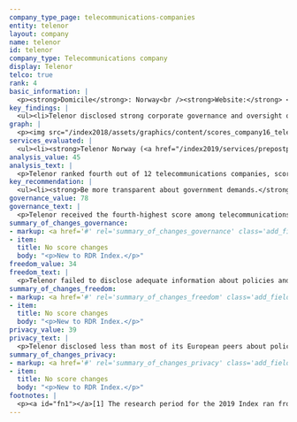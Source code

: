 ```yaml
---
company_type_page: telecommunications-companies
entity: telenor
layout: company
name: telenor
id: telenor
company_type: Telecommunications company
display: Telenor
telco: true
rank: 4
basic_information: | 
  <p><strong>Domicile</strong>: Norway<br /><strong>Website:</strong> <a href="http://www.telenor.com">www.telenor.com</a>&nbsp;</p>
key_findings: | 
  <ul><li>Telenor disclosed strong corporate governance and oversight over human rights issues across its global operations, but still lacked transparency about its policies and practices affecting freedom of expression and privacy in key areas.</li><li>Telenor lacked disclosure about how it handles government demands for user data or to block or filter content, although there are no legal barriers preventing it from being more transparent.</li><li>The company did not reveal enough about what types of user data it collects and shares&mdash;or give clear enough options for users to control what is collected and shared about them.</li></ul>
graph: | 
  <p><img src="/index2018/assets/graphics/content/scores_company16_telenor1.jpg" /></p>
services_evaluated: | 
  <ul><li><strong>Telenor Norway (<a href="/index2019/services/prepostpaidmobile/">Prepaid mobile</a>)</strong></li><li><strong>Telenor Norway (<a href="/index2019/services/prepostpaidmobile/">Postpaid mobile</a>)</strong></li><li><strong>Telenor Norway (<a href="/index2019/services/fixedbroadband/">Fixed-line broadband</a>)</strong></li></ul>
analysis_value: 45
analysis_text: | 
  <p>Telenor ranked fourth out of 12 telecommunications companies, scoring slightly higher than Deutsche Telekom, but lower than Telef&oacute;nica, Vodafone, and AT&amp;T.<a href="#fn1"><sup>1</sup></a> The company&mdash;a newcomer to the RDR Index this year&mdash;is a member of the Global Network Initiative (GNI). However, while Telenor disclosed strong corporate governance and oversight over human rights issues and commitments across its global operations, it lacked sufficient transparency about its policies and practices affecting freedom of expression and privacy in key areas. Telenor was particularly opaque about how it handles government demands for user data, or to block content or deactivate accounts, despite there being no legal restrictions preventing the company from being more transparent in these areas.<br /><br /></p><hr /><p><br /><strong>Telenor ASA</strong> offers mobile and fixed-line broadband services in Scandinavia and Asia.</p><p><strong>Market cap:</strong> USD 29.3 billion<a href="#fn2"><sup>2</sup></a><br /><strong>OSE:</strong> TEL</p>
key_recommendation: | 
  <ul><li><strong>Be more transparent about government demands.</strong> Telenor should disclose more detailed data about its compliance with government requests to restrict content or accounts, and to hand over user information.</li><li><strong>Clarify handling of user data.</strong> Telenor should clarify the types of data it collects, shares, and its policies for retaining user information. It should give users clear options to control what data the company collects and shares about them, including for the purposes of targeted advertising.</li><li><strong>Improve remedy.</strong> Telenor should be more accountable to users by strengthening its grievance and remedy mechanisms and ensuring that these procedures are accessible, predictable, and fully transparent.</li></ul>
governance_value: 78
governance_text: | 
  <p>Telenor received the fourth-highest score among telecommunications companies, after Telef&oacute;nica, Orange, and Vodafone. It published a strong public commitment to respect freedom of expression and privacy as human rights (G1), and disclosed evidence of senior-level management over these issues within the company (G2). It disclosed that it conducts human rights impact assessments on existing products and services, but like most companies, failed to disclose whether it assesses risks associated with enforcing its terms of service, its use of automated decision-making technologies, or its targeted advertising policies and practices (G4). Telenor could also improve its grievance and remedy mechanisms: While it provided users with an option to submit complaints, including those related to freedom of expression and privacy, it offered no information about the number of complaints it received or any evidence that it provided users with a remedy (G6).</p>
summary_of_changes_governance:
- markup: <a href='#' rel='summary_of_changes_governance' class='add_fieldset dashicons-before dashicons-plus'><span>Add fieldset</span></a>
- item:
  title: No score changes
  body: "<p>New to RDR Index.</p>"
freedom_value: 34
freedom_text: | 
  <p>Telenor failed to disclose adequate information about policies and practices affecting users&rsquo; freedom of expression, and was less transparent than Telef&oacute;nica, Vodafone, and AT&amp;T in a number of areas. While Telenor Norway was more clear than any other telecommunications operator in the Index about what types of content and activities are prohibited on its services (F3), it disclosed nothing about what actions it took to enforce these rules (F4).<a href="#fn3"><sup>3</sup></a> Telenor also lacked sufficient transparency about how it handles third-party requests to block content or deactivate user accounts (F5-F7). Although telecommunications companies generally score poorly on these indicators, there is nothing preventing Telenor from being more transparent about how it handles these types of requests. <br /><br />The company also disclosed very little about its network management policies, and failed to make a commitment to net neutrality principles (F9). But it disclosed more than most of its peers about its process for responding to government demands to shut down networks (F10).</p>
summary_of_changes_freedom:
- markup: <a href='#' rel='summary_of_changes_freedom' class='add_fieldset dashicons-before dashicons-plus'><span>Add fieldset</span></a>
- item:
  title: No score changes
  body: "<p>New to RDR Index.</p>"
privacy_value: 39
privacy_text: | 
  <p>Telenor disclosed less than most of its European peers about policies affecting users&rsquo; privacy, and was particularly unclear about how it handles government demands for user data. It disclosed less than most of its European peers, except Orange, about its process for responding to government and private requests for user information (P10, P11)&mdash;and, like all telecommunications companies evaluated, it failed to disclose whether it would notify users of requests it receives for their information (P12).</p><p>Telenor Norway also fell short of clearly disclosing how it handles user information (P3-P8)&mdash;although it disclosed more than many of its peers, apart from Deutsche Telekom and Telef&oacute;nica Spain. It did not fully disclose the types of data it collects (P3), or shares (P4), and disclosed almost nothing about its policies for retaining user information (P6). It also did not give users very clear options to control what data the company collects and shares about them, including for the purposes of targeted advertising (P7). <br /><br />While Telenor Norway disclosed less about its security policies (P13-P18) than most of its European peers, it was one of the few telecommunications companies to provide some information about its process for responding to data breaches (P15). However, the company disclosed almost no information about how it addresses security vulnerabilities (P14).</p>
summary_of_changes_privacy:
- markup: <a href='#' rel='summary_of_changes_privacy' class='add_fieldset dashicons-before dashicons-plus'><span>Add fieldset</span></a>
- item:
  title: No score changes
  body: "<p>New to RDR Index.</p>"
footnotes: | 
  <p><a id="fn1"></a>[1] The research period for the 2019 Index ran from January 13, 2018 to February 8, 2019. Policies that came into effect after February 8, 2019 were not evaluated in this Index.<br /><a id="fn2"></a>[2] Bloomberg Markets, Accessed April 18, 2019, <a href="https://www.bloomberg.com/quote/TEL:NO">www.bloomberg.com/quote/TEL:NO</a>&nbsp;<br /><a id="fn3"></a>[3] For most indicators in the Freedom of Expression and Privacy categories, RDR evaluates the operating company of the home market, in this case Telenor Norway.</p>
---
```

